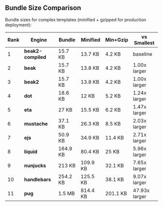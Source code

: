 ## Bundle Size Comparison

Bundle sizes for complex templates (minified + gzipped for production deployment):

| Rank | Engine | Bundle | Minified | Min+Gzip | vs Smallest |
|------|--------|--------|----------|----------|-------------|
| 1 | **beak2-compiled** | 15.7 KB | 13.7 KB | 4.2 KB | baseline |
| 2 | **beak** | 15.7 KB | 13.8 KB | 4.2 KB | 1.00x larger |
| 3 | **beak2** | 15.7 KB | 13.8 KB | 4.2 KB | 1.00x larger |
| 4 | **dot** | 18.6 KB | 12 KB | 5.2 KB | 1.24x larger |
| 5 | **eta** | 27 KB | 15.5 KB | 6.2 KB | 1.47x larger |
| 6 | **mustache** | 37.1 KB | 26.3 KB | 8.5 KB | 2.03x larger |
| 7 | **ejs** | 50.9 KB | 34.9 KB | 11.4 KB | 2.71x larger |
| 8 | **liquid** | 164.9 KB | 80.4 KB | 25 KB | 5.96x larger |
| 9 | **nunjucks** | 213 KB | 109.9 KB | 32.1 KB | 7.65x larger |
| 10 | **handlebars** | 254.2 KB | 125.5 KB | 38.1 KB | 9.07x larger |
| 11 | **pug** | 1.5 MB | 814.4 KB | 201.1 KB | 47.93x larger |